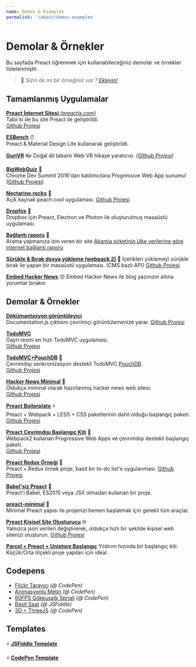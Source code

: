 ```yaml
---
name: Demos & Examples
permalink: '/about/demos-examples'
---
```


# Demolar & Örnekler

Bu sayfada Preact öğrenmek için kullanabileceğiniz demolar ve örnekler listelenmiştir.

> :information_desk_person: _Sizin de mi bir örneğiniz var ?
> [Ekleyin!](https://github.com/developit/preact-www/blob/master/content/about/demos-examples.md)_


## Tamamlanmış Uygulamalar

[**Preact İnternet Sitesi** _(preactjs.com)_](https://preactjs.com)  
Tabii ki de bu site Preact ile geliştirildi.  
[Github Projesi](https://github.com/developit/preact-www)

**[ESBench](http://esbench.com)** :alarm_clock:  
Preact & Material Design Lite kullanarak geliştirildi.

[**GuriVR**](https://gurivr.com) :eyeglasses:
Doğal dil tabanlı Web VR hikaye yaratıcısı. 
_([Github Projesi](https://github.com/opennewslabs/guri-vr))_

[**BigWebQuiz**](https://bigwebquiz.com) :game_die:  
Chrome Dev Summit 2016'dan katılımcılara Progressive Web App sunumu!  
([Github Projesi](https://github.com/jakearchibald/big-web-quiz))

**[Nectarine.rocks](http://nectarine.rocks)** :peach:  
Açık kaynak peach.cool uygulaması.
[Github Projesi](https://github.com/developit/nectarine)

**[Dropfox](https://github.com/developit/dropfox)** :wolf:  
Dropbox için Preact, Electron ve Photon ile oluşturulmuş masaüstü uygulaması.

**[Bağlantı raporu](https://cindex.co)** :iphone:  
Arama yapmanıza izin veren bir site [Akamia şirketinin ülke verilerine göre internet bağlantı raporu](https://content.akamai.com/PG7010-Q2-2016-SOTI-Connectivity-Report.html)

**[Sürükle & Bırak dosya yükleme (webpack 2)](https://contentful-labs.github.io/file-upload-example/)** :rocket:
İçerikleri yüklemeyi sürükle bırak ile yapan bir masaüstü uygulaması. (CMS bazlı API)
[Github Projesi](https://github.com/contentful-labs/file-upload-example)

**[Embed Hacker News](https://github.com/TXTPEN/hn)** :kissing_closed_eyes:
Embed Hacker News ile blog yazınızın altına yorumlar bırakın

## Demolar & Örnekler

**[Dökümantasyon görüntüleyici](https://documentation-viewer.firebaseapp.com)**  
Documentation.js çıktısını çevrimiçi görüntülemenize yarar.
[Github Projesi](https://github.com/developit/documentation-viewer)

**[TodoMVC](http://developit.github.io/preact-todomvc/)**  
Gayri resmi en hızlı TodoMVC uygulaması.  
[Github Projesi](https://github.com/developit/preact-todomvc)

**[TodoMVC+PouchDB](http://katopz.github.io/preact-todomvc-pouchdb/)** :floppy_disk:  
Çevrimdışı senkronizasyon destekli TodoMVC [PouchDB](https://pouchdb.com/).  
[Github Projesi](https://github.com/katopz/preact-todomvc-pouchdb)

**[Hacker News Minimal](https://developit.github.io/hn_minimal/)** :newspaper:  
Oldukça miminal olarak hazırlanmış hacker news web sitesi.  
[Github Projesi](https://github.com/developit/hn_minimal)

**[Preact Boilerplate](https://preact-boilerplate.surge.sh)** :zap:  
Preact + Webpack + LESS + CSS paketlerinin dahil olduğu başlangıç paketi. 
[Github Projesi](https://github.com/developit/preact-boilerplate)

**[Preact Çevrimdışı Başlangıç Kiti](https://preact-starter.now.sh)** :100:  
Webpack2 kullanan Progressive Web Apps ve çevrımdışı destekli başlangıç paketi.  
[Github Projesi](https://github.com/lukeed/preact-starter)

**[Preact Redux Örneği](https://preact-redux-example.surge.sh)** :repeat:  
Preact + Redux örnek proje, basit bir to-do list'e uygulanması. 
[Github Projesi](https://github.com/developit/preact-redux-example)

**[Babel'siz Preact](https://github.com/developit/preact-without-babel)** :horse:  
Preact'ı Babel, ES2015 veya JSX olmadan kullanan bir proje.

**[preact-minimal](https://github.com/aganglada/preact-minimal)** :rocket:  
Minimal Preact yapısı ile projenizi hemen başlatmak için gerekli tüm araçlar.

**[Preact Kişisel Site Oluşturucu](https://thomaswood.me/)** :globe_with_meridians:  
Yalnızca json verileri değiştirerek, oldukça hızlı bir şekilde kişisel web sitenizi oluşturun.
[Github Projesi](https://github.com/tomasswood/preact-homepage-generator)

**[Parcel + Preact + Unistore Başlangıç](https://github.com/hwclass/parcel-preact-unistore-starter)**
Yıldırım hızında bir başlangıç kiti. Küçük/Orta ölçekli proje yapıları için ideal.

## Codepens

- [Flickr Tarayıcı](http://codepen.io/developit/full/VvMZwK/) _(@ CodePen)_
- [Animasyonlu Metin](http://codepen.io/developit/full/LpNOdm/) _(@ CodePen)_
- [60FPS Gökkuşağı Spriali](http://codepen.io/developit/full/xGoagz/) _(@ CodePen)_
- [Basit Saat](http://jsfiddle.net/developit/u9m5x0L7/embedded/result,js/) _(@ JSFiddle)_
- [3D + ThreeJS](http://codepen.io/developit/pen/PPMNjd?editors=0010) _(@ CodePen)_

## Templates

:zap: [**JSFiddle Template**](https://jsfiddle.net/developit/rs6zrh5f/embedded/result/)

:zap: [**CodePen Template**](http://codepen.io/developit/pen/pgaROe?editors=0010)
